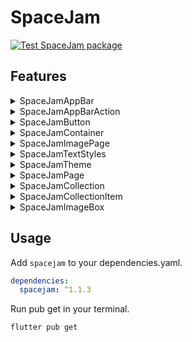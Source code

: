 # SpaceJam
[![Test SpaceJam package](https://github.com/PrismForDart/SpaceJam/actions/workflows/test_package.yml/badge.svg)](https://github.com/PrismForDart/SpaceJam/actions/workflows/test_package.yml)

## Features
  <details>
    <summary>SpaceJamAppBar</summary>
  
![](https://github.com/PrismForDart/SpaceJam/blob/main/doc/widgets/SpaceJamAppBar.png)
  </details>
  
  <details>
    <summary>SpaceJamAppBarAction</summary>
      A class containing the action's icon, action on tap, and tooltip.
      <br />
    (Example: search icon on the SpaceJamAppBar's example image)
  </details>
  
  <details>
    <summary>SpaceJamButton</summary>
    
  `SpaceJamButton` outside of a `SpaceJamContainer` widget.
  <br /><br />
  
![](https://github.com/PrismForDart/SpaceJam/blob/main/doc/widgets/SpaceJamButtonOutside.png)
  <br /><br />
      
  `SpaceJamButton` inside of a `SpaceJamContainer` widget.
  <br /><br />
  
![](https://github.com/PrismForDart/SpaceJam/blob/main/doc/widgets/SpaceJamButtonInside.png)
  </details>
    
  <details>
    <summary>SpaceJamContainer</summary>
  
![](https://github.com/PrismForDart/SpaceJam/blob/main/doc/widgets/SpaceJamContainer.png)
 </details>
  
  <details>
    <summary>SpaceJamImagePage</summary>
  
![](https://github.com/PrismForDart/SpaceJam/blob/main/doc/widgets/SpaceJamImagePage.png)
  </details>
  
  <details>
    <summary>
      SpaceJamTextStyles
    </summary>
    This will use your TextTheme from your Theme to make them the correct size.
  </details>
    
  <details>
    <summary>SpaceJamTheme</summary>
  With this class you can call the theme of SpaceJam, like `TextTheme`.
   </details>
    
  <details>
    <summary>SpaceJamPage</summary>
    Use this widget to easily create a whole page which uses SpaceJam widgets.
  </details>
    
  <details>
    <summary>SpaceJamCollection</summary>
  
![](https://github.com/PrismForDart/SpaceJam/blob/main/doc/widgets/SpaceJamCollection.png)
  </details>
    
  <details>
    <summary>SpaceJamCollectionItem</summary>
  
![](https://github.com/PrismForDart/SpaceJam/blob/main/doc/widgets/SpaceJamCollectionItem.png)
  </details>
    
  <details>
    <summary>SpaceJamImageBox</summary>
    
  #### `SpaceJamImageBox` outside of a `SpaceJamContainer` widget.
  <br />
  
![](https://github.com/PrismForDart/SpaceJam/blob/main/doc/widgets/SpaceJamImageBoxOutside.png)
  
  #### `SpaceJamImageBox` inside of a `SpaceJamContainer` widget.
  <br />
  
![](https://github.com/PrismForDart/SpaceJam/blob/main/doc/widgets/SpaceJamImageBoxInside.png)
    </details>

## Usage

Add `spacejam` to your dependencies.yaml.
```yaml
dependencies:
  spacejam: ^1.1.3
```

Run pub get in your terminal.
```console
flutter pub get
```

